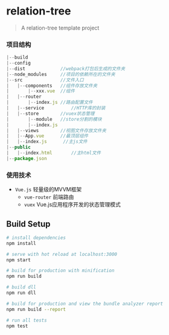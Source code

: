 # relation-tree

> A relation-tree template project

### 项目结构
```Javascript
|--build
|--config
|--dist             //webpack打包后生成的文件夹
|--node_modules     //项目的依赖所在的文件夹
|--src              //文件入口
|   |--components   //组件存放文件夹
|       |--xxx.vue  //组件
|   |--router
|       |--index.js //路由配置文件
|   |--service          //HTTP库的封装
|   |--store        //vuex状态管理
|       |--module   //store分割的模块
|       |--index.js 
|   |--views        //视图文件存放文件夹
|   |--App.vue      //最顶层组件
|   |--index.js      //主js文件
|--public
|   |--index.html       //主html文件
|--package.json
```

### 使用技术
- `Vue.js` 轻量级的MVVM框架
  - `vue-router` 前端路由
  - `vuex` Vue.js应用程序开发的状态管理模式

## Build Setup

``` bash
# install dependencies
npm install

# serve with hot reload at localhost:3000
npm start

# build for production with minification
npm run build

# build dll
npm run dll

# build for production and view the bundle analyzer report
npm run build --report

# run all tests
npm test
```

